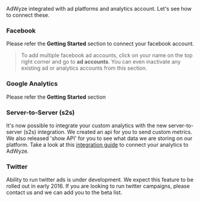 AdWyze integrated with ad platforms and analytics account. Let's see how to connect these.

### Facebook
Please refer the **Getting Started** section to connect your facebook account.

> To add multiple facebook ad accounts, click on your name on the top right corner and go to **ad accounts**.
> You can even inactivate any existing ad or analytics accounts from this section.


### Google Analytics
Please refer the **Getting Started** section

<!-- ### Commscore

### Appsflyer
 -->
### Server-to-Server (s2s)
It's now possible to integrate your custom analytics with the new server-to-server (s2s) integration. We created an api for you to send custom metrics. We also released 'show API' for you to see what data we are storing on our platform. Take a look at this [integration guide](https://platform.adwyze.com/docs/v1/index.html) to connect your analytics to AdWyze. 

### Twitter
Ability to run twitter ads is under development. We expect this feature to be rolled out in early 2016. If you are looking to run twitter campaigns, please contact us and we can add you to the beta list.